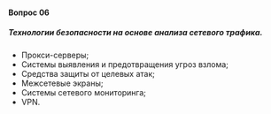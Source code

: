 #### Вопрос 06

##### Технологии безопасности на основе анализа сетевого трафика.

- Прокси-серверы;
- Системы выявления и предотвращения угроз взлома;
- Средства защиты от целевых атак;
- Межсетевые экраны;
- Системы сетевого мониторинга;
- VPN.
